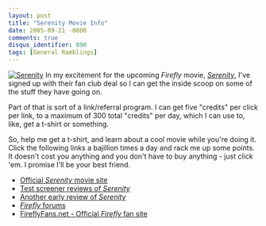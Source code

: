 ```yaml
---
layout: post
title: "Serenity Movie Info"
date: 2005-09-21 -0800
comments: true
disqus_identifier: 890
tags: [General Ramblings]
---
```

[![Serenity](http://browncoats.serenitymovie.com/serenity/gallery/banners/serenity_banner_2_copy3.jpg)](http://browncoats.serenitymovie.com/serenity/?u=tillig)
 In my excitement for the upcoming *Firefly* movie,
[*Serenity*](http://browncoats.serenitymovie.com/serenity/index.html?fuseaction=tools.invlink&u=tillig&linkID=36),
I've signed up with their fan club deal so I can get the inside scoop on
some of the stuff they have going on.

 Part of that is sort of a link/referral program. I can get five
"credits" per click per link, to a maximum of 300 total "credits" per
day, which I can use to, like, get a t-shirt or something.

 So, help me get a t-shirt, and learn about a cool movie while you're
doing it. Click the following links a bajillion times a day and rack me
up some points. It doesn't cost you anything and you don't have to buy
anything - just click 'em. I promise I'll be your best friend.

- [Official *Serenity* movie
    site](http://browncoats.serenitymovie.com/serenity/index.html?fuseaction=tools.invlink&u=tillig&linkID=36)
- [Test screener reviews of
    *Serenity*](http://browncoats.serenitymovie.com/serenity/index.html?fuseaction=tools.invlink&u=tillig&linkID=42)
- [Another early review of
    *Serenity*](http://browncoats.serenitymovie.com/serenity/index.html?fuseaction=tools.invlink&u=tillig&linkID=43)
- [*Firefly*
    forums](http://browncoats.serenitymovie.com/serenity/index.html?fuseaction=tools.invlink&u=tillig&linkID=38)
- [FireflyFans.net - Official *Firefly* fan
    site](http://browncoats.serenitymovie.com/serenity/index.html?fuseaction=tools.invlink&u=tillig&linkID=37)
